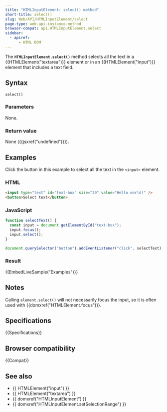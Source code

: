 ```yaml
---
title: "HTMLInputElement: select() method"
short-title: select()
slug: Web/API/HTMLInputElement/select
page-type: web-api-instance-method
browser-compat: api.HTMLInputElement.select
sidebar:
  - apiref:
      - HTML DOM
---
```


The **`HTMLInputElement.select()`** method selects all the text
in a {{HTMLElement("textarea")}} element or in an {{HTMLElement("input")}} element
that includes a text field.

## Syntax

```js-nolint
select()
```

### Parameters

None.

### Return value

None ({{jsxref("undefined")}}).

## Examples

Click the button in this example to select all the text in the
`<input>` element.

### HTML

```html
<input type="text" id="text-box" size="20" value="Hello world!" />
<button>Select text</button>
```

### JavaScript

```js
function selectText() {
  const input = document.getElementById("text-box");
  input.focus();
  input.select();
}

document.querySelector("button").addEventListener("click", selectText);
```

### Result

{{EmbedLiveSample("Examples")}}

## Notes

Calling `element.select()` will not necessarily focus the input, so it is
often used with {{domxref("HTMLElement.focus")}}.

## Specifications

{{Specifications}}

## Browser compatibility

{{Compat}}

## See also

- {{ HTMLElement("input") }}
- {{ HTMLElement("textarea") }}
- {{ domxref("HTMLInputElement") }}
- {{ domxref("HTMLInputElement.setSelectionRange") }}
